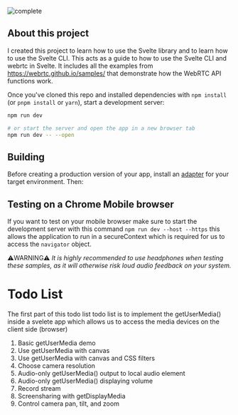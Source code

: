 
![complete](https://user-images.githubusercontent.com/72974932/147395289-51e06ab4-b157-439d-98f9-90d4698fe35f.png)

## About this project 

 I created this project to learn how to use the Svelte library and to learn how to use the Svelte CLI. 
 This acts as a guide to how to use the Svelte CLI and webrtc in Svelte. It includes all the examples from https://webrtc.github.io/samples/ that demonstrate how the WebRTC API functions work.
 
 
Once you've cloned this repo and installed dependencies with `npm install` (or `pnpm install` or `yarn`), start a development server:

```bash
npm run dev

# or start the server and open the app in a new browser tab
npm run dev -- --open
```

## Building

Before creating a production version of your app, install an [adapter](https://kit.svelte.dev/docs#adapters) for your target environment. Then:



## Testing on a Chrome Mobile browser
If you want to test on your mobile browser make sure to start the development server with this command `npm run dev --host --https` this allows the application to run in a secureContext which is required for us to access the `navigator` object.

⚠️WARNING⚠️ *It is highly recommended to use headphones when testing these samples, as it will otherwise risk loud audio feedback on your system.*

Todo List
=========

The first part of this todo list todo list is to implement the getUserMedia() inside a svelete app which allows us to access the media devices on the client side (browser)

1. Basic getUserMedia demo
2. Use getUserMedia with canvas
3. Use getUserMedia with canvas and CSS filters
4. Choose camera resolution
5. Audio-only getUserMedia() output to local audio element
6. Audio-only getUserMedia() displaying volume
7. Record stream
8. Screensharing with getDisplayMedia
9. Control camera pan, tilt, and zoom
